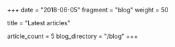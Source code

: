 +++
date = "2018-06-05"
fragment = "blog"
weight = 50

title = "Latest articles"

article_count = 5
blog_directory = "/blog"
+++
